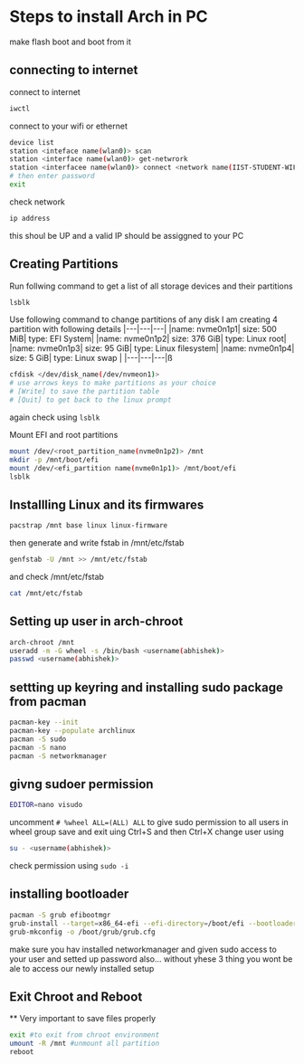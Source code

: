 # Steps to install Arch in PC
make flash boot and boot from it

## connecting to internet
connect to internet
  ```sh
  iwctl
  ```
connect to your wifi or ethernet
  ```sh
  device list
  station <inteface name(wlan0)> scan
  station <interface name(wlan0)> get-netwrork
  station <interfacee name(wlan0)> connect <network name(IIST-STUDENT-WIFI)>
  # then enter password
  exit
  ```
check network
  ```sh
  ip address
  ```
  this shoul be UP and a valid IP should be assiggned to your PC

## Creating Partitions
Run follwing command to get a list of all storage devices and their partitions
```sh
lsblk
```
Use following command to change partitions of any disk
I am creating 4 partition with following details
|---|---|---|
|name: nvme0n1p1| size: 500 MiB| type: EFI System| 
|name: nvme0n1p2| size: 376 GiB| type: Linux root|
|name: nvme0n1p3| size: 95  GiB| type: Linux filesystem|
|name: nvme0n1p4| size: 5   GiB| type: Linux swap |
|---|---|---|ß
```sh
cfdisk </dev/disk_name(/dev/nvmeon1)>
# use arrows keys to make partitions as your choice
# [Write] to save the partition table
# [Quit] to get back to the linux prompt
```
again check using ```lsblk```

Mount EFI and root partitions
```sh
mount /dev/<root_partition_name(nvme0n1p2)> /mnt
mkdir -p /mnt/boot/efi
mount /dev/<efi_partition name(nvme0n1p1)> /mnt/boot/efi
lsblk
``` 

## Installling Linux and its firmwares
```sh
pacstrap /mnt base linux linux-firmware
```
then generate and write fstab in /mnt/etc/fstab
```sh
genfstab -U /mnt >> /mnt/etc/fstab
```
and check /mnt/etc/fstab
```sh
cat /mnt/etc/fstab
```

## Setting up user in arch-chroot 
```sh
arch-chroot /mnt
useradd -m -G wheel -s /bin/bash <username(abhishek)>
passwd <username(abhishek)>
```
## settting up keyring and installing sudo package from pacman
```sh
pacman-key --init
pacman-key --populate archlinux
pacman -S sudo
pacman -S nano
pacman -S networkmanager
``` 

## givng sudoer permission
```sh
EDITOR=nano visudo
```
uncomment ```# %wheel ALL=(ALL) ALL``` to give sudo permission to all users in wheel group
save and exit uing Ctrl+S and then Ctrl+X 
change user using
```sh
su - <username(abhishek)>
```
check permission using ```sudo -i```

## installing bootloader
```sh
pacman -S grub efibootmgr
grub-install --target=x86_64-efi --efi-directory=/boot/efi --bootloader-id=GRUB
grub-mkconfig -o /boot/grub/grub.cfg
```

make sure you hav installed networkmanager and given sudo access to your user and setted up password also... without yhese 3 thing you wont be ale to access our newly installed setup

## Exit Chroot and Reboot
** Very important to save files properly
```sh
exit #to exit from chroot environment
umount -R /mnt #unmount all partition
reboot
```
